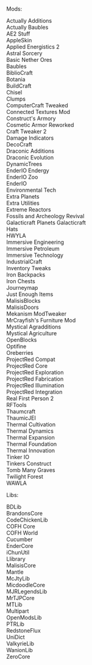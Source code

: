 Mods:

  Actually Additions  
  Actually Baubles  
  AE2 Stuff  
  AppleSkin  
  Applied Energistics 2  
  Astral Sorcery  
  Basic Nether Ores  
  Baubles  
  BiblioCraft  
  Botania  
  BuildCraft  
  Chisel  
  Clumps  
  ComputerCraft Tweaked  
  Connected Textures Mod  
  Construct's Armory  
  Cosmetic Armor Reworked  
  Craft Tweaker 2  
  Damage Indicators  
  DecoCraft  
  Draconic Additions  
  Draconic Evolution  
  DynamicTrees  
  EnderIO Endergy  
  EnderIO Zoo  
  EnderIO  
  Environmental Tech  
  Extra Planets  
  Extra Utilities  
  Extreme Reactors  
  Fossils and Archeology Revival  
  Galacticraft  Planets
  Galacticraft  
  Hats  
  HWYLA  
  Immersive Engineering  
  Immersive Petroleum  
  Immersive Technology  
  IndustrialCraft  
  Inventory Tweaks  
  Iron Backpacks  
  Iron Chests  
  Journeymap  
  Just Enough Items  
  MalisisBlocks  
  MalisisDoors  
  Mekanism 
  ModTweaker  
  MrCrayfish's Furniture Mod  
  Mystical Agradditions  
  Mystical Agriculture  
  OpenBlocks  
  Optifine  
  Oreberries  
  ProjectRed Compat  
  ProjectRed Core  
  ProjectRed Exploration  
  ProjectRed Fabrication  
  ProjectRed Illumination  
  ProjectRed Integration  
  Real First Person 2  
  RFTools  
  Thaumcraft  
  ThaumicJEI  
  Thermal Cultivation  
  Thermal Dynamics  
  Thermal Expansion  
  Thermal Foundation  
  Thermal Innovation  
  Tinker IO  
  Tinkers Construct  
  Tomb Many Graves  
  Twilight Forest  
  WAWLA  

Libs:

  BDLib  
  BrandonsCore  
  CodeChickenLib  
  COFH Core  
  COFH World  
  Cucumber  
  EnderCore  
  iChunUtil  
  Llibrary  
  MalisisCore  
  Mantle  
  McJtyLib  
  MicdoodleCore  
  MJRLegendsLib  
  MrTJPCore  
  MTLib  
  Multipart  
  OpenModsLib  
  PTRLib  
  RedstoneFlux  
  UniDict  
  ValkyrieLib  
  WanionLib  
  ZeroCore  
